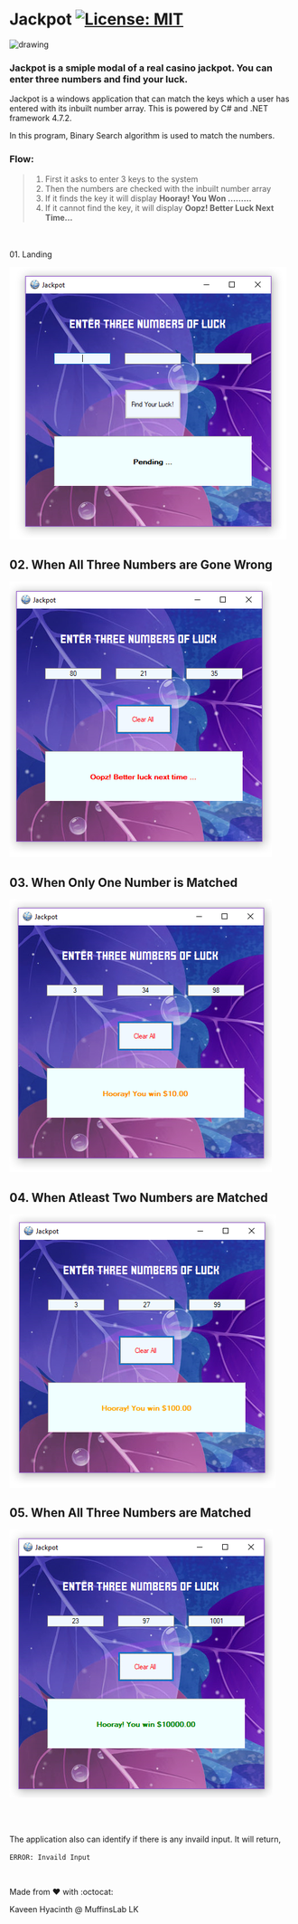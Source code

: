 # Jackpot [![License: MIT](https://img.shields.io/badge/License-MIT-green.svg)](https://opensource.org/licenses/MIT)

<img src="/Jackpot/UI.ico" alt="drawing" width="100"/>

### Jackpot is a smiple modal of a real casino jackpot. You can enter three numbers and find your luck.

Jackpot is a windows application that can match the keys which a user has entered with its inbuilt number array. 
This is powered by C# and .NET framework 4.7.2. 

In this program, Binary Search algorithm is used to match the numbers.

### Flow:

>1.	First it asks to enter 3 keys to the system
>2.	Then the numbers are checked with the inbuilt number array
>3.	If it finds the key it will display
>              **Hooray! You Won ………**
>4.	If it cannot find the key, it will display
>              **Oopz! Better Luck Next Time…**

<br>
<br


## 01. Landing

![Landing](/Jackpot/Landin.PNG)

## 02. When All Three Numbers are Gone Wrong

![Nothing](/Jackpot/nothing.PNG)

## 03. When Only One Number is Matched

![One Number](/Jackpot/oneNumber.PNG)

## 04. When Atleast Two Numbers are Matched

![Two Numbers](/Jackpot/twoNumbers.PNG)

## 05. When All Three Numbers are Matched

![Three Number](/Jackpot/allThree.PNG)

<br>
<br>


The application also can identify if there is any invaild input. It will return,

`ERROR: Invaild Input`

<br>


Made from :heart: with :octocat:

Kaveen Hyacinth @ MuffinsLab LK

